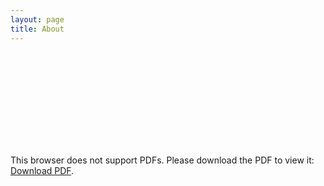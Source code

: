 ```yaml
---
layout: page
title: About
---
```


<object data="https://raw.githubusercontent.com/mukeshpilaniya/blog/83590acace2fbc9b921104d8e88bbf57b4b45ed9/assets/Mukesh_Resume.pdf" type="application/pdf" width="700px" height="700px">
    <embed src="https://raw.githubusercontent.com/mukeshpilaniya/blog/83590acace2fbc9b921104d8e88bbf57b4b45ed9/assets/Mukesh_Resume.pdf">
        <p>This browser does not support PDFs. Please download the PDF to view it: <a href="https://raw.githubusercontent.com/mukeshpilaniya/blog/83590acace2fbc9b921104d8e88bbf57b4b45ed9/assets/Mukesh_Resume.pdf">Download PDF</a>.</p>
    </embed>
</object>
